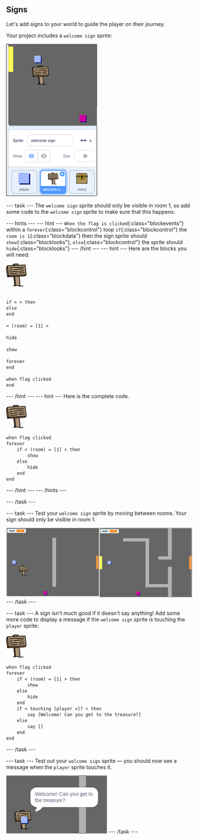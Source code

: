 ## Signs

Let's add signs to your world to guide the player on their journey.

Your project includes a `welcome sign` sprite:

![screenshot](images/world-sign.png)

--- task ---
The `welcome sign` sprite should only be visible in room 1, so add some code to the `welcome sign` sprite to make sure that this happens:

--- hints --- --- hint ---
`When the flag is clicked`{:class="blockevents"} within a `forever`{:class="blockcontrol"} loop `if`{:class="blockcontrol"} the `room is 1`{:class="blockdata"} then the sign sprite should `show`{:class="blocklooks"}, `else`{:class="blockcontrol"} the sprite should `hide`{:class="blocklooks"}
--- /hint --- --- hint ---
Here are the blocks you will need:

![sign](images/sign.png)

```blocks

if < > then
else
end

< (room) = [1] >

hide

show

forever
end

when flag clicked
end
```
--- /hint --- --- hint ---
Here is the complete code.

![sign](images/sign.png)

```blocks
when flag clicked
forever
	if < (room) = [1] > then
		show
	else
		hide
	end
end
```
--- /hint --- --- /hints ---


--- /task ---

--- task ---
Test your `welcome sign` sprite by moving between rooms. Your sign should only be visible in room 1.

![screenshot](images/world-sign-test.png)
--- /task ---

--- task ---
A sign isn't much good if it doesn't say anything! Add some more code to display a message if the `welcome sign` sprite is touching the `player` sprite:

![sign](images/sign.png)

```blocks
when flag clicked
forever
	if < (room) = [1] > then
		show
	else
		hide
	end
	if < touching [player v]? > then
		say [Welcome! Can you get to the treasure?]
	else
		say []
	end
end
```
--- /task ---

--- task ---
Test out your `welcome sign` sprite — you should now see a message when the `player` sprite touches it.

![screenshot](images/world-sign-test2.png)
--- /task ---
